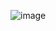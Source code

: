 ![image](https://github.com/roshni108/Sales-Dashboard-/assets/85793416/a63370fa-c95f-4916-a7db-4c38066c0c59)
